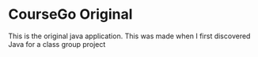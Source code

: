 # CourseGo Original
 This is the original java application. This was made when I first discovered Java for a class group project
